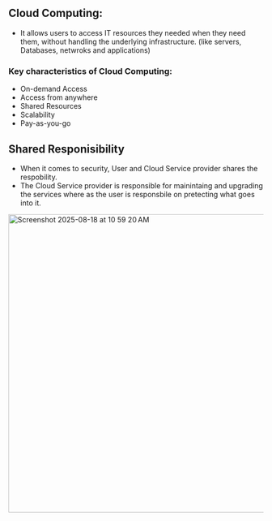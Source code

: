 ## Cloud Computing:
- It allows users to access IT resources they needed when they need them, without handling the underlying infrastructure. (like servers, Databases, netwroks and applications)

### Key characteristics of Cloud Computing:
- On-demand Access
- Access from anywhere
- Shared Resources
- Scalability
- Pay-as-you-go

## Shared Responisibility
- When it comes to security, User and Cloud Service provider shares the respobility.
- The Cloud Service provider is responsible for mainintaing and upgrading the services where as the user is responsbile on pretecting what goes into it.
<img width="993" height="588" alt="Screenshot 2025-08-18 at 10 59 20 AM" src="https://github.com/user-attachments/assets/86c46b63-6678-4486-bfc5-e37e726ff6bf" />
